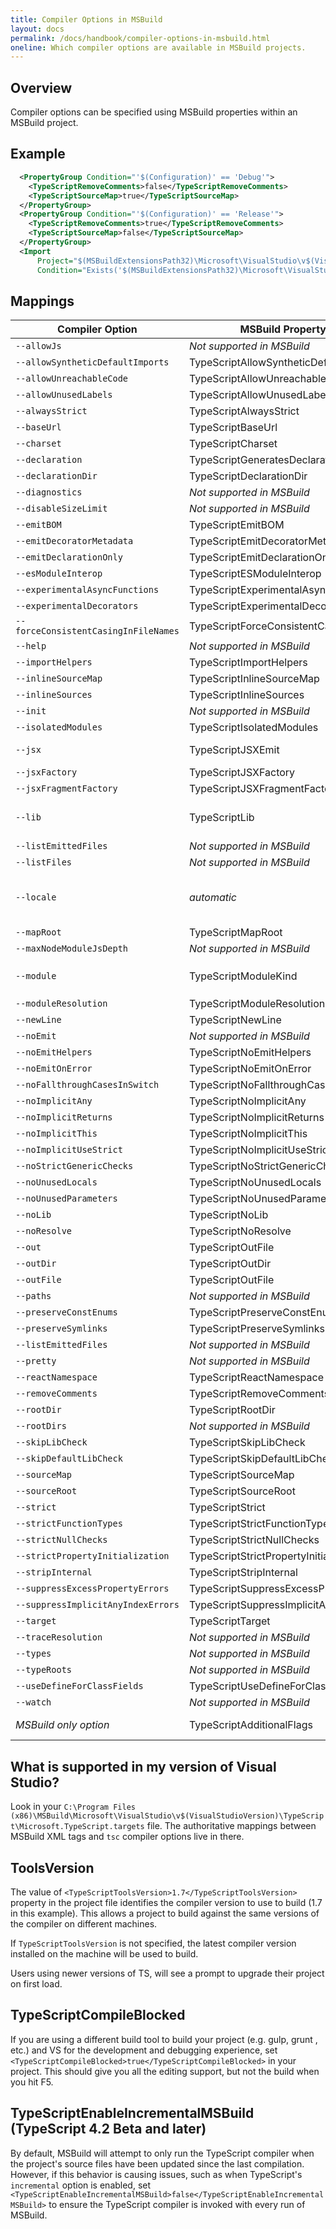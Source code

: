 ```yaml
---
title: Compiler Options in MSBuild
layout: docs
permalink: /docs/handbook/compiler-options-in-msbuild.html
oneline: Which compiler options are available in MSBuild projects.
---
```


## Overview

Compiler options can be specified using MSBuild properties within an MSBuild project.

## Example

```XML
  <PropertyGroup Condition="'$(Configuration)' == 'Debug'">
    <TypeScriptRemoveComments>false</TypeScriptRemoveComments>
    <TypeScriptSourceMap>true</TypeScriptSourceMap>
  </PropertyGroup>
  <PropertyGroup Condition="'$(Configuration)' == 'Release'">
    <TypeScriptRemoveComments>true</TypeScriptRemoveComments>
    <TypeScriptSourceMap>false</TypeScriptSourceMap>
  </PropertyGroup>
  <Import
      Project="$(MSBuildExtensionsPath32)\Microsoft\VisualStudio\v$(VisualStudioVersion)\TypeScript\Microsoft.TypeScript.targets"
      Condition="Exists('$(MSBuildExtensionsPath32)\Microsoft\VisualStudio\v$(VisualStudioVersion)\TypeScript\Microsoft.TypeScript.targets')" />
```

## Mappings

| Compiler Option                      | MSBuild Property Name                      | Allowed Values                              |
| ------------------------------------ | ------------------------------------------ | ------------------------------------------- |
| `--allowJs`                          | _Not supported in MSBuild_                 |
| `--allowSyntheticDefaultImports`     | TypeScriptAllowSyntheticDefaultImports     | boolean                                     |
| `--allowUnreachableCode`             | TypeScriptAllowUnreachableCode             | boolean                                     |
| `--allowUnusedLabels`                | TypeScriptAllowUnusedLabels                | boolean                                     |
| `--alwaysStrict`                     | TypeScriptAlwaysStrict                     | boolean                                     |
| `--baseUrl`                          | TypeScriptBaseUrl                          | File path                                   |
| `--charset`                          | TypeScriptCharset                          |
| `--declaration`                      | TypeScriptGeneratesDeclarations            | boolean                                     |
| `--declarationDir`                   | TypeScriptDeclarationDir                   | File path                                   |
| `--diagnostics`                      | _Not supported in MSBuild_                 |
| `--disableSizeLimit`                 | _Not supported in MSBuild_                 |
| `--emitBOM`                          | TypeScriptEmitBOM                          | boolean                                     |
| `--emitDecoratorMetadata`            | TypeScriptEmitDecoratorMetadata            | boolean                                     |
| `--emitDeclarationOnly`              | TypeScriptEmitDeclarationOnly              | boolean                                     |
| `--esModuleInterop`                  | TypeScriptESModuleInterop                  | boolean                                     |
| `--experimentalAsyncFunctions`       | TypeScriptExperimentalAsyncFunctions       | boolean                                     |
| `--experimentalDecorators`           | TypeScriptExperimentalDecorators           | boolean                                     |
| `--forceConsistentCasingInFileNames` | TypeScriptForceConsistentCasingInFileNames | boolean                                     |
| `--help`                             | _Not supported in MSBuild_                 |
| `--importHelpers`                    | TypeScriptImportHelpers                    | boolean                                     |
| `--inlineSourceMap`                  | TypeScriptInlineSourceMap                  | boolean                                     |
| `--inlineSources`                    | TypeScriptInlineSources                    | boolean                                     |
| `--init`                             | _Not supported in MSBuild_                 |
| `--isolatedModules`                  | TypeScriptIsolatedModules                  | boolean                                     |
| `--jsx`                              | TypeScriptJSXEmit                          | `react`, `react-native`, `preserve`         |
| `--jsxFactory`                       | TypeScriptJSXFactory                       | qualified name                              |
| `--jsxFragmentFactory`               | TypeScriptJSXFragmentFactory               | qualified name                              |
| `--lib`                              | TypeScriptLib                              | Comma-separated list of strings             |
| `--listEmittedFiles`                 | _Not supported in MSBuild_                 |
| `--listFiles`                        | _Not supported in MSBuild_                 |
| `--locale`                           | _automatic_                                | Automatically set to PreferredUILang value  |
| `--mapRoot`                          | TypeScriptMapRoot                          | File path                                   |
| `--maxNodeModuleJsDepth`             | _Not supported in MSBuild_                 |
| `--module`                           | TypeScriptModuleKind                       | `AMD`, `CommonJs`, `UMD`, `System` or `ES6` |
| `--moduleResolution`                 | TypeScriptModuleResolution                 | `Classic` or `Node`                         |
| `--newLine`                          | TypeScriptNewLine                          | `CRLF` or `LF`                              |
| `--noEmit`                           | _Not supported in MSBuild_                 |
| `--noEmitHelpers`                    | TypeScriptNoEmitHelpers                    | boolean                                     |
| `--noEmitOnError`                    | TypeScriptNoEmitOnError                    | boolean                                     |
| `--noFallthroughCasesInSwitch`       | TypeScriptNoFallthroughCasesInSwitch       | boolean                                     |
| `--noImplicitAny`                    | TypeScriptNoImplicitAny                    | boolean                                     |
| `--noImplicitReturns`                | TypeScriptNoImplicitReturns                | boolean                                     |
| `--noImplicitThis`                   | TypeScriptNoImplicitThis                   | boolean                                     |
| `--noImplicitUseStrict`              | TypeScriptNoImplicitUseStrict              | boolean                                     |
| `--noStrictGenericChecks`            | TypeScriptNoStrictGenericChecks            | boolean                                     |
| `--noUnusedLocals`                   | TypeScriptNoUnusedLocals                   | boolean                                     |
| `--noUnusedParameters`               | TypeScriptNoUnusedParameters               | boolean                                     |
| `--noLib`                            | TypeScriptNoLib                            | boolean                                     |
| `--noResolve`                        | TypeScriptNoResolve                        | boolean                                     |
| `--out`                              | TypeScriptOutFile                          | File path                                   |
| `--outDir`                           | TypeScriptOutDir                           | File path                                   |
| `--outFile`                          | TypeScriptOutFile                          | File path                                   |
| `--paths`                            | _Not supported in MSBuild_                 |
| `--preserveConstEnums`               | TypeScriptPreserveConstEnums               | boolean                                     |
| `--preserveSymlinks`                 | TypeScriptPreserveSymlinks                 | boolean                                     |
| `--listEmittedFiles`                 | _Not supported in MSBuild_                 |
| `--pretty`                           | _Not supported in MSBuild_                 |
| `--reactNamespace`                   | TypeScriptReactNamespace                   | string                                      |
| `--removeComments`                   | TypeScriptRemoveComments                   | boolean                                     |
| `--rootDir`                          | TypeScriptRootDir                          | File path                                   |
| `--rootDirs`                         | _Not supported in MSBuild_                 |
| `--skipLibCheck`                     | TypeScriptSkipLibCheck                     | boolean                                     |
| `--skipDefaultLibCheck`              | TypeScriptSkipDefaultLibCheck              | boolean                                     |
| `--sourceMap`                        | TypeScriptSourceMap                        | File path                                   |
| `--sourceRoot`                       | TypeScriptSourceRoot                       | File path                                   |
| `--strict`                           | TypeScriptStrict                           | boolean                                     |
| `--strictFunctionTypes`              | TypeScriptStrictFunctionTypes              | boolean                                     |
| `--strictNullChecks`                 | TypeScriptStrictNullChecks                 | boolean                                     |
| `--strictPropertyInitialization`     | TypeScriptStrictPropertyInitialization     | boolean                                     |
| `--stripInternal`                    | TypeScriptStripInternal                    | boolean                                     |
| `--suppressExcessPropertyErrors`     | TypeScriptSuppressExcessPropertyErrors     | boolean                                     |
| `--suppressImplicitAnyIndexErrors`   | TypeScriptSuppressImplicitAnyIndexErrors   | boolean                                     |
| `--target`                           | TypeScriptTarget                           | `ES3`, `ES5`, or `ES6`                      |
| `--traceResolution`                  | _Not supported in MSBuild_                 |
| `--types`                            | _Not supported in MSBuild_                 |
| `--typeRoots`                        | _Not supported in MSBuild_                 |
| `--useDefineForClassFields`          | TypeScriptUseDefineForClassFields          | boolean                                     |
| `--watch`                            | _Not supported in MSBuild_                 |
| _MSBuild only option_                | TypeScriptAdditionalFlags                  | _Any compiler option_                       |

## What is supported in my version of Visual Studio?

Look in your `C:\Program Files (x86)\MSBuild\Microsoft\VisualStudio\v$(VisualStudioVersion)\TypeScript\Microsoft.TypeScript.targets` file.
The authoritative mappings between MSBuild XML tags and `tsc` compiler options live in there.

## ToolsVersion

The value of `<TypeScriptToolsVersion>1.7</TypeScriptToolsVersion>` property in the project file identifies the compiler version to use to build (1.7 in this example).
This allows a project to build against the same versions of the compiler on different machines.

If `TypeScriptToolsVersion` is not specified, the latest compiler version installed on the machine will be used to build.

Users using newer versions of TS, will see a prompt to upgrade their project on first load.

## TypeScriptCompileBlocked

If you are using a different build tool to build your project (e.g. gulp, grunt , etc.) and VS for the development and debugging experience, set `<TypeScriptCompileBlocked>true</TypeScriptCompileBlocked>` in your project.
This should give you all the editing support, but not the build when you hit F5.

## TypeScriptEnableIncrementalMSBuild (TypeScript 4.2 Beta and later)

By default, MSBuild will attempt to only run the TypeScript compiler when the project's source files have been updated since the last compilation.
However, if this behavior is causing issues, such as when TypeScript's `incremental` option is enabled, set `<TypeScriptEnableIncrementalMSBuild>false</TypeScriptEnableIncrementalMSBuild>` to ensure the TypeScript compiler is invoked with every run of MSBuild.
